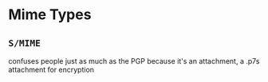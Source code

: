 # Mime Types

## `S/MIME`
confuses people just as much as the PGP because it's an attachment, a .p7s
attachment for encryption
